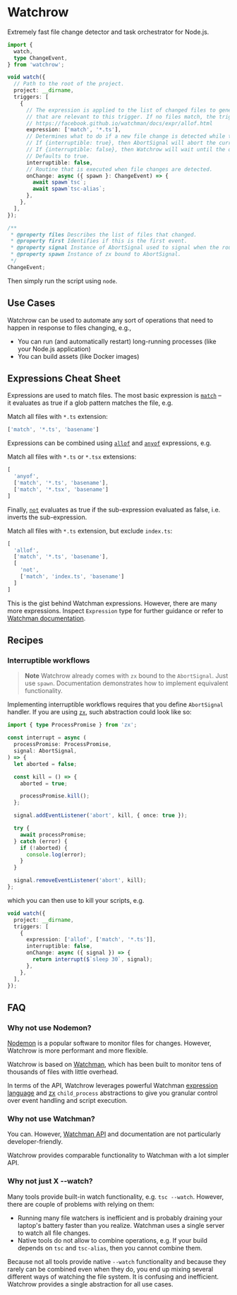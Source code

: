 # Watchrow

Extremely fast file change detector and task orchestrator for Node.js.

```ts
import {
  watch,
  type ChangeEvent,
} from 'watchrow';

void watch({
  // Path to the root of the project.
  project: __dirname,
  triggers: [
    {
      // The expression is applied to the list of changed files to generate the set of files
      // that are relevant to this trigger. If no files match, the trigger will not be invoked.
      // https://facebook.github.io/watchman/docs/expr/allof.html
      expression: ['match', '*.ts'],
      // Determines what to do if a new file change is detected while the trigger is executing.
      // If {interruptible: true}, then AbortSignal will abort the current onChange routine.
      // If {interruptible: false}, then Watchrow will wait until the onChange routine completes.
      // Defaults to true.
      interruptible: false,
      // Routine that is executed when file changes are detected.
      onChange: async ({ spawn }: ChangeEvent) => {
        await spawn`tsc`;
        await spawn`tsc-alias`;
      },
    },
  ],
});

/**
 * @property files Describes the list of files that changed.
 * @property first Identifies if this is the first event.
 * @property signal Instance of AbortSignal used to signal when the routine should be aborted.
 * @property spawn Instance of zx bound to AbortSignal.
 */
ChangeEvent;
```

Then simply run the script using `node`.

## Use Cases

Watchrow can be used to automate any sort of operations that need to happen in response to files changing, e.g.,

* You can run (and automatically restart) long-running processes (like your Node.js application)
* You can build assets (like Docker images)

## Expressions Cheat Sheet

Expressions are used to match files. The most basic expression is [`match`](https://facebook.github.io/watchman/docs/expr/match.html) – it evaluates as true if a glob pattern matches the file, e.g.

Match all files with `*.ts` extension:

```ts
['match', '*.ts', 'basename']
```

Expressions can be combined using [`allof`](https://facebook.github.io/watchman/docs/expr/allof.html) and [`anyof`](https://facebook.github.io/watchman/docs/expr/anyof.html) expressions, e.g.

Match all files with `*.ts` or `*.tsx` extensions:

```ts
[
  'anyof', 
  ['match', '*.ts', 'basename'],
  ['match', '*.tsx', 'basename']
]
```

Finally, [`not`](https://facebook.github.io/watchman/docs/expr/not.html) evaluates as true if the sub-expression evaluated as false, i.e. inverts the sub-expression.

Match all files with `*.ts` extension, but exclude `index.ts`:

```ts
[
  'allof', 
  ['match', '*.ts', 'basename'],
  [
    'not',
    ['match', 'index.ts', 'basename']
  ]
]
```

This is the gist behind Watchman expressions. However, there are many more expressions. Inspect `Expression` type for further guidance or refer to [Watchman documentation](https://facebook.github.io/watchman/docs/install.html).

## Recipes

### Interruptible workflows

> **Note** Watchrow already comes with `zx` bound to the `AbortSignal`. Just use `spawn`. Documentation demonstrates how to implement equivalent functionality.

Implementing interruptible workflows requires that you define `AbortSignal` handler. If you are using [`zx`](https://npmjs.com/zx), such abstraction could look like so:

```ts
import { type ProcessPromise } from 'zx';

const interrupt = async (
  processPromise: ProcessPromise,
  signal: AbortSignal,
) => {
  let aborted = false;

  const kill = () => {
    aborted = true;

    processPromise.kill();
  };

  signal.addEventListener('abort', kill, { once: true });

  try {
    await processPromise;
  } catch (error) {
    if (!aborted) {
      console.log(error);
    }
  }

  signal.removeEventListener('abort', kill);
};
```

which you can then use to kill your scripts, e.g.

```ts
void watch({
  project: __dirname,
  triggers: [
    {
      expression: ['allof', ['match', '*.ts']],
      interruptible: false,
      onChange: async ({ signal }) => {
        return interrupt($`sleep 30`, signal);
      },
    },
  ],
});
```

## FAQ

### Why not use Nodemon?

[Nodemon](https://nodemon.io/) is a popular software to monitor files for changes. However, Watchrow is more performant and more flexible.

Watchrow is based on [Watchman](https://facebook.github.io/watchman/), which has been built to monitor tens of thousands of files with little overhead.

In terms of the API, Watchrow leverages powerful Watchman [expression language](#expressions-cheat-sheet) and [zx](https://github.com/google/zx) `child_process` abstractions to give you granular control over event handling and script execution.

### Why not use Watchman?

You can. However, [Watchman API](https://facebook.github.io/watchman/docs/nodejs.html) and documentation are not particularly developer-friendly.

Watchrow provides comparable functionality to Watchman with a lot simpler API.

### Why not just X --watch?

Many tools provide built-in watch functionality, e.g. `tsc --watch`. However, there are couple of problems with relying on them:

* Running many file watchers is inefficient and is probably draining your laptop's battery faster than you realize. Watchman uses a single server to watch all file changes.
* Native tools do not allow to combine operations, e.g. If your build depends on `tsc` and `tsc-alias`, then you cannot combine them.

Because not all tools provide native `--watch` functionality and because they rarely can be combined even when they do, you end up mixing several different ways of watching the file system. It is confusing and inefficient. Watchrow provides a single abstraction for all use cases.